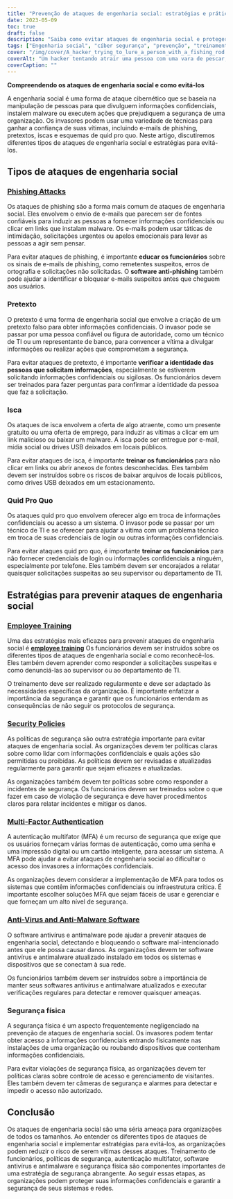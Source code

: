 ```yaml
---
title: "Prevenção de ataques de engenharia social: estratégias e práticas recomendadas"
date: 2023-05-09
toc: true
draft: false
description: "Saiba como evitar ataques de engenharia social e proteger as informações confidenciais de sua organização com treinamento de funcionários, políticas de segurança e muito mais."
tags: ["Engenharia social", "cíber segurança", "prevenção", "treinamento de funcionário", "políticas de segurança", "autenticação multifator", "antivírus", "segurança física", "regulamentos governamentais", "FISMA", "HIPAA", "Proteção de dados", "ameaças cibernéticas", "segurança de rede", "segurança da informação", "informação sensível", "cibercrime", "conformidade", "estratégia de segurança cibernética", "segurança de dados"]
cover: "/img/cover/A_hacker_trying_to_lure_a_person_with_a_fishing_rod.png"
coverAlt: "Um hacker tentando atrair uma pessoa com uma vara de pescar, enquanto um escudo e um cadeado simbolizam a cibersegurança."
coverCaption: ""
---
```


**Compreendendo os ataques de engenharia social e como evitá-los**

A engenharia social é uma forma de ataque cibernético que se baseia na manipulação de pessoas para que divulguem informações confidenciais, instalem malware ou executem ações que prejudiquem a segurança de uma organização. Os invasores podem usar uma variedade de técnicas para ganhar a confiança de suas vítimas, incluindo e-mails de phishing, pretextos, iscas e esquemas de quid pro quo. Neste artigo, discutiremos diferentes tipos de ataques de engenharia social e estratégias para evitá-los.

## Tipos de ataques de engenharia social

### [Phishing Attacks](https://simeononsecurity.com/articles/how-to-identify-phishing/)

Os ataques de phishing são a forma mais comum de ataques de engenharia social. Eles envolvem o envio de e-mails que parecem ser de fontes confiáveis para induzir as pessoas a fornecer informações confidenciais ou clicar em links que instalam malware. Os e-mails podem usar táticas de intimidação, solicitações urgentes ou apelos emocionais para levar as pessoas a agir sem pensar.

Para evitar ataques de phishing, é importante **educar os funcionários** sobre os sinais de e-mails de phishing, como remetentes suspeitos, erros de ortografia e solicitações não solicitadas. O **software anti-phishing** também pode ajudar a identificar e bloquear e-mails suspeitos antes que cheguem aos usuários.

### Pretexto

O pretexto é uma forma de engenharia social que envolve a criação de um pretexto falso para obter informações confidenciais. O invasor pode se passar por uma pessoa confiável ou figura de autoridade, como um técnico de TI ou um representante de banco, para convencer a vítima a divulgar informações ou realizar ações que comprometam a segurança.

Para evitar ataques de pretexto, é importante **verificar a identidade das pessoas que solicitam informações**, especialmente se estiverem solicitando informações confidenciais ou sigilosas. Os funcionários devem ser treinados para fazer perguntas para confirmar a identidade da pessoa que faz a solicitação.

### Isca

Os ataques de isca envolvem a oferta de algo atraente, como um presente gratuito ou uma oferta de emprego, para induzir as vítimas a clicar em um link malicioso ou baixar um malware. A isca pode ser entregue por e-mail, mídia social ou drives USB deixados em locais públicos.

Para evitar ataques de isca, é importante **treinar os funcionários** para não clicar em links ou abrir anexos de fontes desconhecidas. Eles também devem ser instruídos sobre os riscos de baixar arquivos de locais públicos, como drives USB deixados em um estacionamento.

### Quid Pro Quo

Os ataques quid pro quo envolvem oferecer algo em troca de informações confidenciais ou acesso a um sistema. O invasor pode se passar por um técnico de TI e se oferecer para ajudar a vítima com um problema técnico em troca de suas credenciais de login ou outras informações confidenciais.

Para evitar ataques quid pro quo, é importante **treinar os funcionários** para não fornecer credenciais de login ou informações confidenciais a ninguém, especialmente por telefone. Eles também devem ser encorajados a relatar quaisquer solicitações suspeitas ao seu supervisor ou departamento de TI.

## Estratégias para prevenir ataques de engenharia social

### [Employee Training](https://simeononsecurity.com/articles/how-to-build-and-manage-an-effective-cybersecurity-awareness-training-program/)

Uma das estratégias mais eficazes para prevenir ataques de engenharia social é [**employee training**](https://simeononsecurity.com/articles/how-to-build-and-manage-an-effective-cybersecurity-awareness-training-program/) Os funcionários devem ser instruídos sobre os diferentes tipos de ataques de engenharia social e como reconhecê-los. Eles também devem aprender como responder a solicitações suspeitas e como denunciá-las ao supervisor ou ao departamento de TI.

O treinamento deve ser realizado regularmente e deve ser adaptado às necessidades específicas da organização. É importante enfatizar a importância da segurança e garantir que os funcionários entendam as consequências de não seguir os protocolos de segurança.

### [Security Policies](https://simeononsecurity.com/articles/how-to-secure-your-organization-against-insider-threats/)

As políticas de segurança são outra estratégia importante para evitar ataques de engenharia social. As organizações devem ter políticas claras sobre como lidar com informações confidenciais e quais ações são permitidas ou proibidas. As políticas devem ser revisadas e atualizadas regularmente para garantir que sejam eficazes e atualizadas.

As organizações também devem ter políticas sobre como responder a incidentes de segurança. Os funcionários devem ser treinados sobre o que fazer em caso de violação de segurança e deve haver procedimentos claros para relatar incidentes e mitigar os danos.

### [Multi-Factor Authentication](https://simeononsecurity.com/articles/the-pros-and-cons-of-multi-factor-autentication/)

A autenticação multifator (MFA) é um recurso de segurança que exige que os usuários forneçam várias formas de autenticação, como uma senha e uma impressão digital ou um cartão inteligente, para acessar um sistema. A MFA pode ajudar a evitar ataques de engenharia social ao dificultar o acesso dos invasores a informações confidenciais.

As organizações devem considerar a implementação de MFA para todos os sistemas que contêm informações confidenciais ou infraestrutura crítica. É importante escolher soluções MFA que sejam fáceis de usar e gerenciar e que forneçam um alto nível de segurança.

### [Anti-Virus and Anti-Malware Software](https://simeononsecurity.com/recommendations/anti-virus)

O software antivírus e antimalware pode ajudar a prevenir ataques de engenharia social, detectando e bloqueando o software mal-intencionado antes que ele possa causar danos. As organizações devem ter software antivírus e antimalware atualizado instalado em todos os sistemas e dispositivos que se conectam à sua rede.

Os funcionários também devem ser instruídos sobre a importância de manter seus softwares antivírus e antimalware atualizados e executar verificações regulares para detectar e remover quaisquer ameaças.

### Segurança física

A segurança física é um aspecto frequentemente negligenciado na prevenção de ataques de engenharia social. Os invasores podem tentar obter acesso a informações confidenciais entrando fisicamente nas instalações de uma organização ou roubando dispositivos que contenham informações confidenciais.

Para evitar violações de segurança física, as organizações devem ter políticas claras sobre controle de acesso e gerenciamento de visitantes. Eles também devem ter câmeras de segurança e alarmes para detectar e impedir o acesso não autorizado.

## Conclusão

Os ataques de engenharia social são uma séria ameaça para organizações de todos os tamanhos. Ao entender os diferentes tipos de ataques de engenharia social e implementar estratégias para evitá-los, as organizações podem reduzir o risco de serem vítimas desses ataques. Treinamento de funcionários, políticas de segurança, autenticação multifator, software antivírus e antimalware e segurança física são componentes importantes de uma estratégia de segurança abrangente. Ao seguir essas etapas, as organizações podem proteger suas informações confidenciais e garantir a segurança de seus sistemas e redes.
